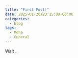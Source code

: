 ```yaml
---
title: "First Post!"
date: 2025-01-20T23:15:00+03:00
categories:
  - blog
tags:
  - Moha
  - General
---
```


Wait .

